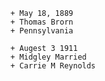 

```timeline
+ May 18, 1889
+ Thomas Brorn
+ Pennsylvania

+ Augest 3 1911
+ Midgley Married
+ Carrie M Reynolds


```
